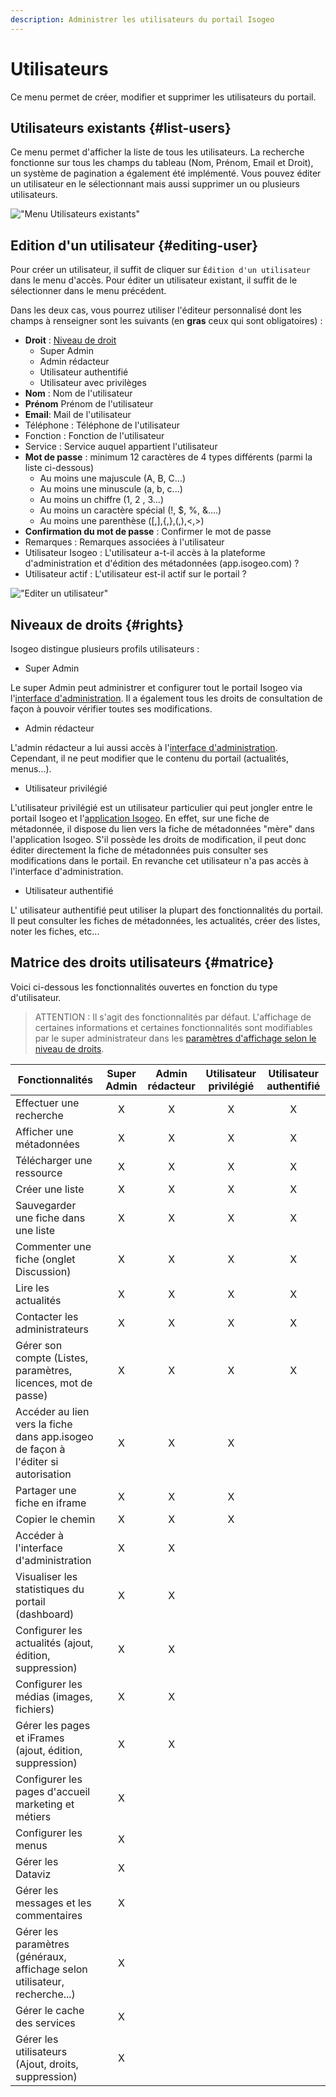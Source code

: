 ```yaml
---
description: Administrer les utilisateurs du portail Isogeo
---
```

# Utilisateurs

Ce menu permet de créer, modifier et supprimer les utilisateurs du portail.

## Utilisateurs existants {#list-users}

Ce menu permet d'afficher la liste de tous les utilisateurs. La recherche fonctionne sur tous les champs du tableau (Nom, Prénom, Email et Droit), un système de pagination a également été implémenté. Vous pouvez éditer un utilisateur en le sélectionnant mais aussi supprimer un ou plusieurs utilisateurs.

!["Menu Utilisateurs existants"](/assets/back_list_user.png)

## Edition d'un utilisateur {#editing-user}

Pour créer un utilisateur, il suffit de cliquer sur `Édition d'un utilisateur` dans le menu d'accès. Pour éditer un utilisateur existant, il suffit de le sélectionner dans le menu précédent.

Dans les deux cas, vous pourrez utiliser l'éditeur personnalisé dont les champs à renseigner sont les suivants (en **gras** ceux qui sont obligatoires) :

* **Droit** : [Niveau de droit](#rights)
  * Super Admin
  * Admin rédacteur
  * Utilisateur authentifié
  * Utilisateur avec privilèges
* **Nom** : Nom de l'utilisateur
* **Prénom** Prénom de l'utilisateur
* **Email**: Mail de l'utilisateur
* Téléphone : Téléphone de l'utilisateur
* Fonction : Fonction de l'utilisateur
* Service : Service auquel appartient l'utilisateur
* **Mot de passe** : minimum 12 caractères de 4 types différents (parmi la liste ci-dessous)
  * Au moins une majuscule (A, B, C...) 
  * Au moins une minuscule (a, b, c...)
  * Au moins un chiffre (1, 2 , 3...)
  * Au moins un caractère spécial (!, $, %, &....)
  * Au moins une parenthèse ([,],{,},(,),<,>)
* **Confirmation du mot de passe** : Confirmer le mot de passe
* Remarques : Remarques associées à l'utilisateur
* Utilisateur Isogeo : L'utilisateur a-t-il accès à la plateforme d'administration et d'édition des métadonnées (app.isogeo.com) ?
* Utilisateur actif : L'utilisateur est-il actif sur le portail ?

!["Editer un utilisateur"](/assets/back_edit_user.png)

## Niveaux de droits {#rights}

Isogeo distingue plusieurs profils utilisateurs :

* Super Admin

Le super Admin peut administrer et configurer tout le portail Isogeo via l'[interface d'administration](http://demo.isogeo.net/admin/menu.php?menu_item=dashboard). Il a également tous les droits de consultation de façon à pouvoir vérifier toutes ses modifications.

* Admin rédacteur

L'admin rédacteur a lui aussi accès à l'[interface d'administration](http://demo.isogeo.net/admin/menu.php?menu_item=dashboard). Cependant, il ne peut modifier que le contenu du portail \(actualités, menus...\). 

* Utilisateur privilégié

L'utilisateur privilégié est un utilisateur particulier qui peut jongler entre le portail Isogeo et l'[application Isogeo](https://app.isogeo.com/). En effet, sur une fiche de métadonnée, il dispose du lien vers la fiche de métadonnées "mère" dans l'application Isogeo. S'il possède les droits de modification, il peut donc éditer directement la fiche de métadonnées puis consulter ses modifications dans le portail. En revanche cet utilisateur n'a pas accès à l'interface d'administration.

* Utilisateur authentifié

L' utilisateur authentifié peut utiliser la plupart des fonctionnalités du portail. Il peut consulter les fiches de métadonnées, les actualités, créer des listes, noter les fiches, etc...

## Matrice des droits utilisateurs {#matrice}

Voici ci-dessous les fonctionnalités ouvertes en fonction du type d'utilisateur.

> ATTENTION : Il s'agit des fonctionnalités par défaut. L'affichage de certaines informations et certaines fonctionnalités sont modifiables par le super administrateur dans les [paramètres d'affichage selon le niveau de droits](/fr/settings/display/user-display.md). 

| Fonctionnalités                                                                   | Super Admin | Admin rédacteur | Utilisateur privilégié | Utilisateur authentifié |
|-----------------------------------------------------------------------------------|:-----------:|:---------------:|:----------------------:|:-----------------------:|
| Effectuer une recherche                                                           |X|X|X|X|
| Afficher une métadonnées                                                          |X|X|X|X|
| Télécharger une ressource                                                         |X|X|X|X|
| Créer une liste                                                                   |X|X|X|X|
| Sauvegarder une fiche dans une liste                                              |X|X|X|X|
| Commenter une fiche (onglet Discussion)                                           |X|X|X|X|
| Lire les actualités                                                               |X|X|X|X|
| Contacter les administrateurs                                                     |X|X|X|X|
| Gérer son compte (Listes, paramètres, licences, mot de passe)                     |X|X|X|X|
| Accéder au lien vers la fiche dans app.isogeo de façon à l'éditer si autorisation |X|X|X||
| Partager une fiche en iframe                                                      |X|X|X||
| Copier le chemin                                                                  |X|X|X||
| Accéder à l'interface d'administration                                            |X|X|||
| Visualiser les statistiques du portail (dashboard)                                |X|X|||
| Configurer les actualités (ajout, édition, suppression)                           |X|X|||
| Configurer les médias (images, fichiers)                                          |X|X|||
| Gérer les pages et iFrames (ajout, édition, suppression)                          |X|X|||
| Configurer les pages d'accueil marketing et métiers                               |X||||
| Configurer les menus                                                              |X||||
| Gérer les Dataviz                                                                 |X||||
| Gérer les messages et les commentaires                                            |X||||
| Gérer les paramètres (généraux, affichage selon utilisateur, recherche...)        |X||||
| Gérer le cache des services                                                       |X||||
| Gérer les utilisateurs (Ajout, droits, suppression)                               |X||||